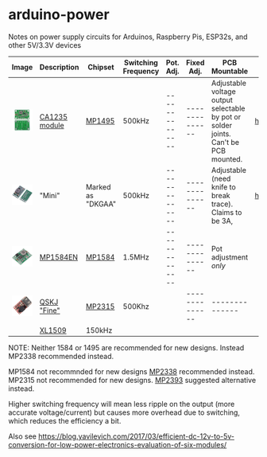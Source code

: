 # arduino-power
Notes on power supply circuits for Arduinos, Raspberry Pis, ESP32s, and other 5V/3.3V devices



| Image | Description | Chipset | Switching Frequency |  Pot. Adj. | Fixed Adj. | PCB Mountable | Notes | Link |
| -------------- | -------------- | -------------- | -------------- | -------------- | -------------- | -------------- | -------------- | -------------- |
| <img src="https://github.com/playfultechnology/arduino-power/blob/main/images/CA1235.png" /> | [CA1235 module](https://www.aliexpress.com/item/1005005231661753.html) | [MP1495](https://www.monolithicpower.com/en/mp1495.html) |  500kHz | -------------- | -------------- | Adjustable voltage output selectable by pot or solder joints. Can't be PCB mounted. | https://www.aliexpress.com/item/1005005231661753.html |
| <img src="https://github.com/playfultechnology/arduino-power/blob/main/images/Mini.png" />  | "Mini" | Marked as "DKGAA" |  500kHz | -------------- | -------------- | Adjustable (need knife to break trace). Claims to be 3A,  | https://www.aliexpress.com/item/4000016739581.html |
| <img src="https://github.com/playfultechnology/arduino-power/blob/main/images/MP1584EN.png" />| [MP1584EN](https://www.amazon.co.uk/DollaTek-MP1584EN-Step-Down-Adjustable-Converter/dp/B07DJ5HZ7G) | [MP1584](https://www.monolithicpower.com/en/mp1584.html) | 1.5MHz | -------------- | -------------- | Pot adjustment _only_ |  |
| <img src="https://github.com/playfultechnology/arduino-power/blob/main/images/QSKJ.jpg" />| [QSKJ "Fine"](https://www.aliexpress.com/item/32815170131.html) | [MP2315](https://www.openhacks.com/uploadsproductos/datasheet_77.pdf) | 500Khz | | -------------- | -------------- |  |
| | [XL1509](https://www.lcsc.com/datasheet/lcsc_datasheet_2304140030_XLSEMI-XL1509-5-0E1_C61063.pdf) | 150kHz |||


NOTE: Neither 1584 or 1495 are recommended for new designs. Instead MP2338 recommended instead.

MP1584 not recommnded for new designs [MP2338](https://www.monolithicpower.com/en/mp2338.html) recommended instead.
MP2315 not recommended for new designs. [MP2393](https://www.monolithicpower.com/en/mp2393.html) suggested alternative instead.

Higher switching frequency will mean less ripple on the output (more accurate voltage/current) but causes more overhead due to switching, which reduces the efficiency a bit.

Also see https://blog.yavilevich.com/2017/03/efficient-dc-12v-to-5v-conversion-for-low-power-electronics-evaluation-of-six-modules/
